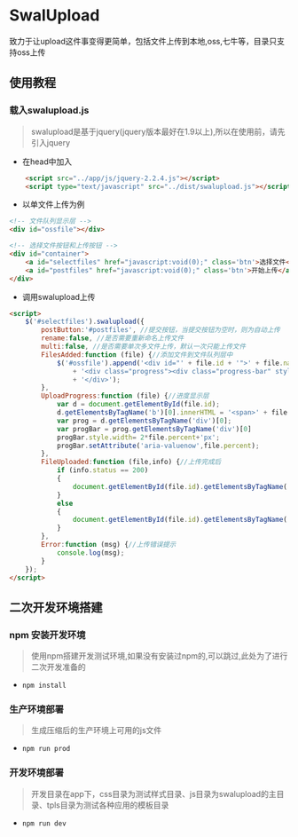# SwalUpload
致力于让upload这件事变得更简单，包括文件上传到本地,oss,七牛等，目录只支持oss上传

## 使用教程

### 载入swalupload.js
> swalupload是基于jquery(jquery版本最好在1.9以上),所以在使用前，请先引入jquery

* 在head中加入
```html
    <script src="../app/js/jquery-2.2.4.js"></script>
    <script type="text/javascript" src="../dist/swalupload.js"></script>
```
* 以单文件上传为例
```html
<!-- 文件队列显示层 -->
<div id="ossfile"></div>

<!-- 选择文件按钮和上传按钮 -->
<div id="container">
    <a id="selectfiles" href="javascript:void(0);" class='btn'>选择文件</a>
    <a id="postfiles" href="javascript:void(0);" class='btn'>开始上传</a>
</div>
```
* 调用swalupload上传
```html
<script>
    $('#selectfiles').swalupload({
        postButton:'#postfiles', //提交按钮，当提交按钮为空时，则为自动上传
        rename:false, //是否需要重新命名上传文件
        multi:false, //是否需要单次多文件上传，默认一次只能上传文件
        FilesAdded:function (file) {//添加文件到文件队列层中
            $('#ossfile').append('<div id="' + file.id + '">' + file.name + ' (' + file.ratio + ')<b></b>'
                + '<div class="progress"><div class="progress-bar" style="width: 0%"></div></div>'
                + '</div>');
        },
        UploadProgress:function (file) {//进度显示层
            var d = document.getElementById(file.id);
            d.getElementsByTagName('b')[0].innerHTML = '<span>' + file.percent + "%</span>";
            var prog = d.getElementsByTagName('div')[0];
            var progBar = prog.getElementsByTagName('div')[0]
            progBar.style.width= 2*file.percent+'px';
            progBar.setAttribute('aria-valuenow',file.percent);
        },
        FileUploaded:function (file,info) {//上传完成后
            if (info.status == 200)
            {
                document.getElementById(file.id).getElementsByTagName('b')[0].innerHTML = 'upload to oss success, object name:' + file.name;
            }
            else
            {
                document.getElementById(file.id).getElementsByTagName('b')[0].innerHTML = info.response;
            }
        },
        Error:function (msg) {//上传错误提示
            console.log(msg);
        }
    });
</script>
```

## 二次开发环境搭建

### npm 安装开发环境
> 使用npm搭建开发测试环境,如果没有安装过npm的,可以跳过,此处为了进行二次开发准备的
- `npm install`

### 生产环境部署
> 生成压缩后的生产环境上可用的js文件
- `npm run prod`

### 开发环境部署
> 开发目录在app下，css目录为测试样式目录、js目录为swalupload的主目录、tpls目录为测试各种应用的模板目录
- `npm run dev`